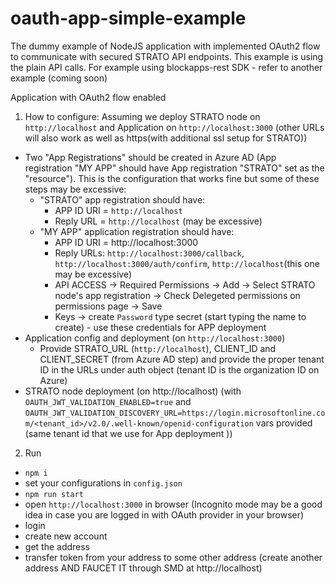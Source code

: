 # oauth-app-simple-example
The dummy example of NodeJS application with implemented OAuth2 flow to communicate with secured STRATO API endpoints. This example is using the plain API calls. For example using blockapps-rest SDK - refer to another example (coming soon)

Application with OAuth2 flow enabled

1. How to configure:
  Assuming we deploy STRATO node on `http://localhost` and Application on `http://localhost:3000` (other URLs will also work as well as https(with additional ssl setup for STRATO))
  - Two "App Registrations" should be created in Azure AD (App registration "MY APP" should have App registration "STRATO" set as the "resource"). This is the configuration that works fine but some of these steps may be excessive:
    - "STRATO" app registration should have:
      - APP ID URI = `http://localhost`
      - Reply URL = `http://localhost` (may be excessive)
    - "MY APP" application registration should have:
      - APP ID URI = http://localhost:3000
      - Reply URLs: `http://localhost:3000/callback`, `http://localhost:3000/auth/confirm`, `http://localhost`(this one may be excessive)
      - API ACCESS -> Required Permissions -> Add -> Select STRATO node's app registration -> Check Delegeted permissions on permissions page -> Save
      - Keys -> create `Password` type secret (start typing the name to create) - use these credentials for APP deployment
  - Application config and deployment (on `http://localhost:3000`)
    - Provide STRATO_URL (`http://localhost`), CLIENT_ID and CLIENT_SECRET (from Azure AD step) and provide the proper tenant ID in the URLs under auth object (tenant ID is the organization ID on Azure)
  - STRATO node deployment (on http://localhost) (with `OAUTH_JWT_VALIDATION_ENABLED=true` and `OAUTH_JWT_VALIDATION_DISCOVERY_URL=https://login.microsoftonline.com/<tenant_id>/v2.0/.well-known/openid-configuration` vars provided (same tenant id that we use for App deployment ))

2. Run
  - `npm i`
  - set your configurations in `config.json`
  - `npm run start`
  - open `http://localhost:3000` in browser (Incognito mode may be a good idea in case you are logged in with OAuth provider in your browser)
  - login
  - create new account
  - get the address
  - transfer token from your address to some other address (create another address AND FAUCET IT through SMD at http://localhost)
